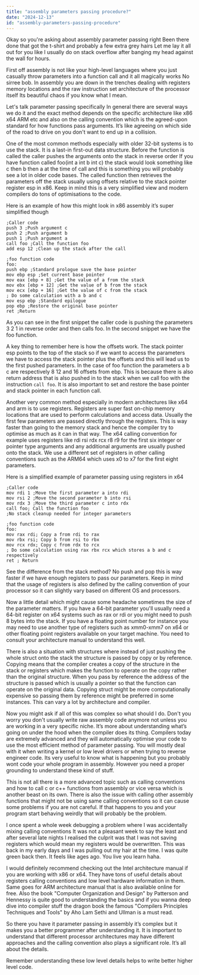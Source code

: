```yaml
---
title: "assembly parameters passing procedure?"
date: "2024-12-13"
id: "assembly-parameters-passing-procedure"
---
```


Okay so you're asking about assembly parameter passing right Been there done that got the t-shirt and probably a few extra grey hairs Let me lay it all out for you like I usually do on stack overflow after banging my head against the wall for hours.

First off assembly is not like your high-level languages where you just casually throw parameters into a function call and it all magically works No sirree bob. In assembly you are down in the trenches dealing with registers memory locations and the raw instruction set architecture of the processor itself Its beautiful chaos if you know what I mean.

Let's talk parameter passing specifically In general there are several ways we do it and the exact method depends on the specific architecture like x86 x64 ARM etc and also on the calling convention which is the agreed-upon standard for how functions pass arguments. It’s like agreeing on which side of the road to drive on you don't want to end up in a collision.

One of the most common methods especially with older 32-bit systems is to use the stack. It is a last-in first-out data structure. Before the function is called the caller pushes the arguments onto the stack in reverse order If you have function called foo(int a int b int c) the stack would look something like c then b then a at the time of call and this is something you will probably see a lot in older code bases. The called function then retrieves the parameters off the stack usually using offsets relative to the stack pointer register esp in x86. Keep in mind this is a very simplified view and modern compilers do tons of optimisations to the code.

Here is an example of how this might look in x86 assembly it’s super simplified though

```assembly
;Caller code
push 3 ;Push argument c
push 2 ;Push argument b
push 1 ;Push argument a
call foo ;Call the function foo
add esp 12 ;Clean up the stack after the call

;foo function code
foo:
push ebp ;Standard prologue save the base pointer
mov ebp esp ;Set current base pointer
mov eax [ebp + 8] ;Get the value of a from the stack
mov ebx [ebp + 12] ;Get the value of b from the stack
mov ecx [ebp + 16] ;Get the value of c from the stack
; Do some calculation with a b and c
mov esp ebp ;Standard epilogue
pop ebp ;Restore the original base pointer
ret ;Return
```

As you can see in the first snippet the caller code is pushing the parameters 3 2 1 in reverse order and then calls foo. In the second snippet we have the foo function.

A key thing to remember here is how the offsets work. The stack pointer esp points to the top of the stack so if we want to access the parameters we have to access the stack pointer plus the offsets and this will lead us to the first pushed parameters. In the case of foo function the parameters a b c are respectively 8 12 and 16 offsets from ebp. This is because there is also return address that is also pushed in to the stack when we call foo with the instruction `call foo`. It is also important to set and restore the base pointer and stack pointer in each function call.

Another very common method especially in modern architectures like x64 and arm is to use registers. Registers are super fast on-chip memory locations that are used to perform calculations and access data. Usually the first few parameters are passed directly through the registers. This is way faster than going to the memory stack and hence the compiler try to optimise as much as it can in that way. The x64 calling convention for example uses registers like rdi rsi rdx rcx r8 r9 for the first six integer or pointer type arguments and any additional arguments are usually pushed onto the stack. We use a different set of registers in other calling conventions such as the ARM64 which uses x0 to x7 for the first eight parameters.

Here is a simplified example of parameter passing using registers in x64

```assembly
;Caller code
mov rdi 1 ;Move the first parameter a into rdi
mov rsi 2 ;Move the second parameter b into rsi
mov rdx 3 ;Move the third parameter c into rdx
call foo; Call the function foo
;No stack cleanup needed for integer parameters

;foo function code
foo:
mov rax rdi; Copy a from rdi to rax
mov rbx rsi; Copy b from rsi to rbx
mov rcx rdx; Copy c from rdx to rcx
; Do some calculation using rax rbx rcx which stores a b and c respectively
ret ; Return
```

See the difference from the stack method? No push and pop this is way faster if we have enough registers to pass our parameters. Keep in mind that the usage of registers is also defined by the calling convention of your processor so it can slightly vary based on different OS and processors.

Now a little detail which might cause some headache sometimes the size of the parameter matters. If you have a 64-bit parameter you'll usually need a 64-bit register on x64 systems such as rax or rdi or you might need to push 8 bytes into the stack. If you have a floating point number for instance you may need to use another type of registers such as xmm0-xmm7 on x64 or other floating point registers available on your target machine. You need to consult your architecture manual to understand this well.

There is also a situation with structures where instead of just pushing the whole struct onto the stack the structure is passed by copy or by reference. Copying means that the compiler creates a copy of the structure in the stack or registers which makes the function to operate on the copy rather than the original structure. When you pass by reference the address of the structure is passed which is usually a pointer so that the function can operate on the original data. Copying struct might be more computationally expensive so passing them by reference might be preferred in some instances. This can vary a lot by architecture and compiler.

Now you might ask if all of this was complex so what should I do. Don't you worry you don't usually write raw assembly code anymore not unless you are working in a very specific niche. It’s more about understanding what’s going on under the hood when the compiler does its thing. Compilers today are extremely advanced and they will automatically optimise your code to use the most efficient method of parameter passing. You will mostly deal with it when writing a kernel or low level drivers or when trying to reverse engineer code. Its very useful to know what is happening but you probably wont code your whole program in assembly. However you need a proper grounding to understand these kind of stuff.

This is not all there is a more advanced topic such as calling conventions and how to call c or c++ functions from assembly or vice versa which is another beast on its own. There is also the issue with calling other assembly functions that might not be using same calling conventions so it can cause some problems if you are not careful. If that happens to you and your program start behaving weirdly that will probably be the problem.

I once spent a whole week debugging a problem where I was accidentally mixing calling conventions It was not a pleasant week to say the least and after several late nights I realised the culprit was that I was not saving registers which would mean my registers would be overwritten. This was back in my early days and I was pulling out my hair at the time. I was quite green back then. It feels like ages ago. You live you learn haha.

I would definitely recommend checking out the Intel architecture manual if you are working with x86 or x64. They have tons of useful details about registers calling conventions and low level hardware information in them. Same goes for ARM architecture manual that is also available online for free. Also the book "Computer Organization and Design" by Patterson and Hennessy is quite good to understanding the basics and if you wanna deep dive into compiler stuff the dragon book the famous "Compilers Principles Techniques and Tools" by Aho Lam Sethi and Ullman is a must read.

So there you have it parameter passing in assembly it’s complex but it makes you a better programmer after understanding it. It is important to understand that different processor architectures may have different approaches and the calling convention also plays a significant role. It’s all about the details.

Remember understanding these low level details helps to write better higher level code.
